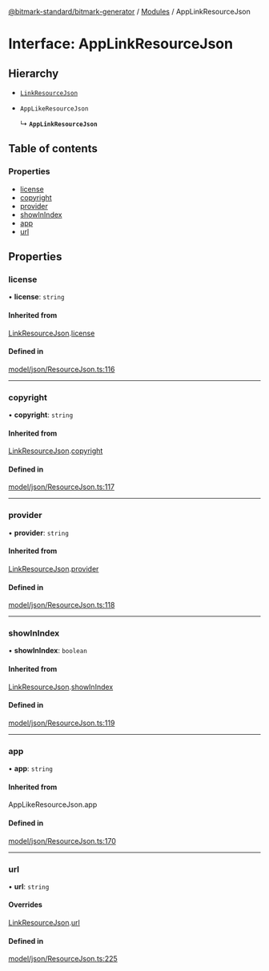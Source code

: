 [@bitmark-standard/bitmark-generator](../API.md) / [Modules](../modules.md) / AppLinkResourceJson

# Interface: AppLinkResourceJson

## Hierarchy

- [`LinkResourceJson`](LinkResourceJson.md)

- `AppLikeResourceJson`

  ↳ **`AppLinkResourceJson`**

## Table of contents

### Properties

- [license](AppLinkResourceJson.md#license)
- [copyright](AppLinkResourceJson.md#copyright)
- [provider](AppLinkResourceJson.md#provider)
- [showInIndex](AppLinkResourceJson.md#showInIndex)
- [app](AppLinkResourceJson.md#app)
- [url](AppLinkResourceJson.md#url)

## Properties

### license

• **license**: `string`

#### Inherited from

[LinkResourceJson](LinkResourceJson.md).[license](LinkResourceJson.md#license)

#### Defined in

[model/json/ResourceJson.ts:116](https://github.com/getMoreBrain/bitmark-generator/blob/a7a40de/src/model/json/ResourceJson.ts#L116)

___

### copyright

• **copyright**: `string`

#### Inherited from

[LinkResourceJson](LinkResourceJson.md).[copyright](LinkResourceJson.md#copyright)

#### Defined in

[model/json/ResourceJson.ts:117](https://github.com/getMoreBrain/bitmark-generator/blob/a7a40de/src/model/json/ResourceJson.ts#L117)

___

### provider

• **provider**: `string`

#### Inherited from

[LinkResourceJson](LinkResourceJson.md).[provider](LinkResourceJson.md#provider)

#### Defined in

[model/json/ResourceJson.ts:118](https://github.com/getMoreBrain/bitmark-generator/blob/a7a40de/src/model/json/ResourceJson.ts#L118)

___

### showInIndex

• **showInIndex**: `boolean`

#### Inherited from

[LinkResourceJson](LinkResourceJson.md).[showInIndex](LinkResourceJson.md#showInIndex)

#### Defined in

[model/json/ResourceJson.ts:119](https://github.com/getMoreBrain/bitmark-generator/blob/a7a40de/src/model/json/ResourceJson.ts#L119)

___

### app

• **app**: `string`

#### Inherited from

AppLikeResourceJson.app

#### Defined in

[model/json/ResourceJson.ts:170](https://github.com/getMoreBrain/bitmark-generator/blob/a7a40de/src/model/json/ResourceJson.ts#L170)

___

### url

• **url**: `string`

#### Overrides

[LinkResourceJson](LinkResourceJson.md).[url](LinkResourceJson.md#url)

#### Defined in

[model/json/ResourceJson.ts:225](https://github.com/getMoreBrain/bitmark-generator/blob/a7a40de/src/model/json/ResourceJson.ts#L225)
